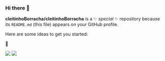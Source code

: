 ### Hi there 👋

**cleitinhoBorracha/cleitinhoBorracha** is a ✨ _special_ ✨ repository because its `README.md` (this file) appears on your GitHub profile.

Here are some ideas to get you started:


🐴

![](https://media.tenor.com/TCzfmNLrLVIAAAAi/iloveyou-sweetdreams.gif)
 ![](ttps://tenor.com/pt-BR/view/saitama-solos-goku-gif-12995304310951598160)
 
